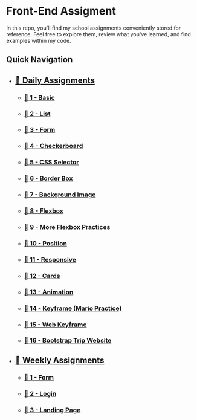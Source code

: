 # Front-End Assigment

In this repo, you'll find my school assignments conveniently stored for reference. Feel free to explore them, review what you've learned, and find examples within my code.

## Quick Navigation

-   ## [📂 Daily Assignments](daily/)
    -   ### [📁 1 - Basic](daily/1-basic/)
    -   ### [📁 2 - List](daily/2-list/)
    -   ### [📁 3 - Form](daily/3-form/)
    -   ### [📁 4 - Checkerboard](daily/4-checkerboard/)
    -   ### [📁 5 - CSS Selector](daily/5-cssSelector/)
    -   ### [📁 6 - Border Box](daily/6-borderBox/)
    -   ### [📁 7 - Background Image](daily/7-bgImage/)
    -   ### [📁 8 - Flexbox](daily/8-flexbox/)
    -   ### [📂 9 - More Flexbox Practices](daily/9-moreFlex/)
    -   ### [📂 10 - Position](daily/10-position/)
    -   ### [📂 11 - Responsive](daily/11-responsive/)
    -   ### [📂 12 - Cards](daily/12-cards/)
    -   ### [📂 13 - Animation](daily/13-animation/)
    -   ### [📂 14 - Keyframe (Mario Practice)](daily/14-keyframe/)
    -   ### [📂 15 - Web Keyframe](daily/15-webKeyframe/)
    -   ### [📂 16 - Bootstrap Trip Website](daily/16-bootstrap/)
-   ## [📂 Weekly Assignments](weekly/)
    -   ### [📁 1 - Form](weekly/1-form/)
    -   ### [📁 2 - Login](weekly/2-login/)
    -   ### [📁 3 - Landing Page](weekly/3-landingPage/)
